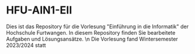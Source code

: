 # HFU-AIN1-EII
Dies ist das Repository für die Vorlesung "Einführung in die Informatik" der Hochschule Furtwangen. In diesem Repository finden Sie bearbeitete Aufgaben und Lösungsansätze. \n
Die Vorlesung fand Wintersemester 2023/2024 statt
